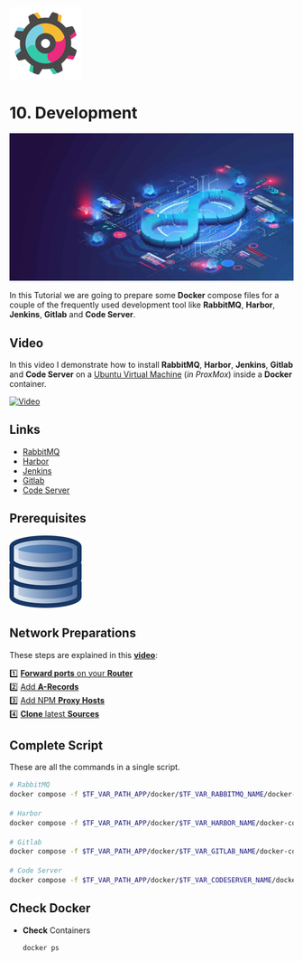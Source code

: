 ![Development Logo](_assets/images/development.png)
# 10. Development

![Development Banner](_assets/images/development_banner.png)

In this Tutorial we are going to prepare some **Docker** compose files for a couple of the frequently used development tool like **RabbitMQ**, **Harbor**, **Jenkins**, **Gitlab** and **Code Server**.

## Video

In this video I demonstrate how to install **RabbitMQ**, **Harbor**, **Jenkins**, **Gitlab** and **Code Server** on a [Ubuntu Virtual Machine](../01_setting_up_a_cheap_home_lab_with_proxmox/018_ubuntu/README.md) (*in ProxMox*) inside a **Docker** container.

[![Video](_assets/images/development_video.png)](https://youtu.be/XXXXXXXXXXXXX)

## Links

- [RabbitMQ](https://rabbitmq.com)
- [Harbor](https://bitnami.com/stack/harbor)
- [Jenkins](https://www.jenkins.io)
- [Gitlab](https://gitlab.com)
- [Code Server](https://gitlab.com)

## Prerequisites

[![05. Databases](../05_databases/_assets/images/database.png)](../05_databases/README.md)

## Network Preparations

These steps are explained in this **[video](https://youtu.be/8UoNDwNV4R8)**:

1️⃣ [**Forward ports** on your **Router**](../05_databases/README.md#forward-ports-router) \
2️⃣ [Add **A-Records**](../05_databases/README.md#add-a-record) \
3️⃣ [Add NPM **Proxy Hosts**](../05_databases/README.md#npm-proxy-host) \
4️⃣ [**Clone** latest **Sources**](../05_databases/README.md#latest-sources)

## Complete Script

These are all the commands in a single script.
  ```bash
  # RabbitMQ
  docker compose -f $TF_VAR_PATH_APP/docker/$TF_VAR_RABBITMQ_NAME/docker-compose.yaml up -d

  # Harbor
  docker compose -f $TF_VAR_PATH_APP/docker/$TF_VAR_HARBOR_NAME/docker-compose.yaml up -d

  # Gitlab
  docker compose -f $TF_VAR_PATH_APP/docker/$TF_VAR_GITLAB_NAME/docker-compose.yaml up -d

  # Code Server
  docker compose -f $TF_VAR_PATH_APP/docker/$TF_VAR_CODESERVER_NAME/docker-compose.yaml up -d
  ```

## Check Docker

- **Check** Containers
  ```bash
  docker ps
  ```
